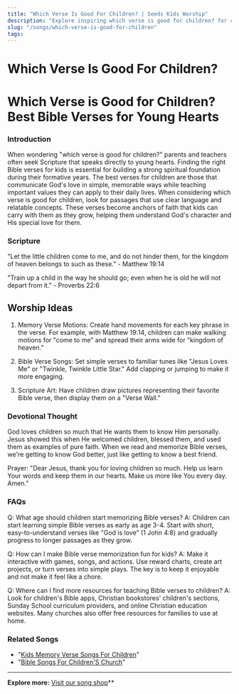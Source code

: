 ```yaml
---
title: "Which Verse Is Good For Children? | Seeds Kids Worship"
description: "Explore inspiring which verse is good for children? for children's worship and faith development. Biblical music resources for families and ministry."
slug: "/songs/which-verse-is-good-for-children"
tags:
---
```


# Which Verse Is Good For Children?

# Which Verse is Good for Children? Best Bible Verses for Young Hearts

### Introduction
When wondering "which verse is good for children?" parents and teachers often seek Scripture that speaks directly to young hearts. Finding the right Bible verses for kids is essential for building a strong spiritual foundation during their formative years. The best verses for children are those that communicate God's love in simple, memorable ways while teaching important values they can apply to their daily lives. When considering which verse is good for children, look for passages that use clear language and relatable concepts. These verses become anchors of faith that kids can carry with them as they grow, helping them understand God's character and His special love for them.

### Scripture
"Let the little children come to me, and do not hinder them, for the kingdom of heaven belongs to such as these." - Matthew 19:14

"Train up a child in the way he should go; even when he is old he will not depart from it." - Proverbs 22:6

## Worship Ideas
1. Memory Verse Motions: Create hand movements for each key phrase in the verse. For example, with Matthew 19:14, children can make walking motions for "come to me" and spread their arms wide for "kingdom of heaven."

2. Bible Verse Songs: Set simple verses to familiar tunes like "Jesus Loves Me" or "Twinkle, Twinkle Little Star." Add clapping or jumping to make it more engaging.

3. Scripture Art: Have children draw pictures representing their favorite Bible verse, then display them on a "Verse Wall."

### Devotional Thought
God loves children so much that He wants them to know Him personally. Jesus showed this when He welcomed children, blessed them, and used them as examples of pure faith. When we read and memorize Bible verses, we're getting to know God better, just like getting to know a best friend.

Prayer: "Dear Jesus, thank you for loving children so much. Help us learn Your words and keep them in our hearts. Make us more like You every day. Amen."

### FAQs
Q: What age should children start memorizing Bible verses?
A: Children can start learning simple Bible verses as early as age 3-4. Start with short, easy-to-understand verses like "God is love" (1 John 4:8) and gradually progress to longer passages as they grow.

Q: How can I make Bible verse memorization fun for kids?
A: Make it interactive with games, songs, and actions. Use reward charts, create art projects, or turn verses into simple plays. The key is to keep it enjoyable and not make it feel like a chore.

Q: Where can I find more resources for teaching Bible verses to children?
A: Look for children's Bible apps, Christian bookstores' children's sections, Sunday School curriculum providers, and online Christian education websites. Many churches also offer free resources for families to use at home.

### Related Songs

- "[Kids Memory Verse Songs For Children](/songs/kids-memory-verse-songs-for-children/)"
- "[Bible Songs For Children'S Church](/songs/bible-songs-for-children-s-church/)"

---

**Explore more:** [Visit our song shop](https://seedskidsworship.com/shop)**

<!-- Schema Markup -->
<script type="application/ld+json">
{
  "@context": "https://schema.org",
  "@type": "MusicRecording",
  "name": "Which Verse Is Good For Children?",
  "byArtist": {
    "@type": "MusicGroup",
    "name": "Seeds Kids Worship"
  },
  "isFamilyFriendly": true,
  "url": "https://seedskidsworship.com/songs/which-verse-is-good-for-children/"
}
</script>